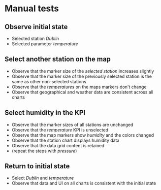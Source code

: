 
# Manual tests

## Observe initial state
* Selected station _Dublin_
* Selected parameter _temperature_

## Select another station on the map
* Observe that the marker size of the _selected station_ increases slightly
* Observe that the marker size of the previously selected station is the same as other non-selected stations
* Observe that the _temperatures_ on the maps markers don't change
* Observe that geographical and weather data are consistent across all charts

## Select humidity in the KPI
* Observe that the marker sizes of all stations are unchanged
* Observe that the _temperature_ KPI is unselected
* Observe that the map markers show _humidity_ and the colors changed
* Observe that the station chart displays humidity data
* Observe that the data grid content is retained
* (repeat the steps with _pressure_)

## Return to initial state
* Select _Dublin_ and _temperature_
* Observe that data and UI on all charts is consistent with the initial state
